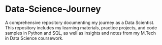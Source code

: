 # Data-Science-Journey
A comprehensive repository documenting my journey as a Data Scientist. This repository includes my learning materials, practice projects, and code samples in Python and SQL, as well as insights and notes from my M.Tech in Data Science coursework.
